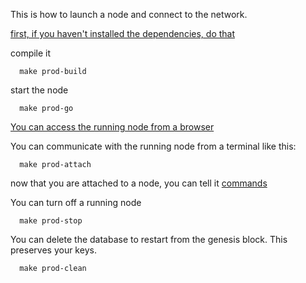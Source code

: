 This is how to launch a node and connect to the network.

[first, if you haven't installed the dependencies, do that](docs/getting-started/dependencies.md)

compile it
```
  make prod-build
```
start the node
```
  make prod-go
```
[You can access the running node from a browser](http://localhost:8081/main.html)

You can communicate with the running node from a terminal like this:
```
  make prod-attach
```
now that you are attached to a node, you can tell it [commands](/docs/api/commands.md)

You can turn off a running node
```
  make prod-stop
```
You can delete the database to restart from the genesis block. This preserves your keys.
```
  make prod-clean
```
